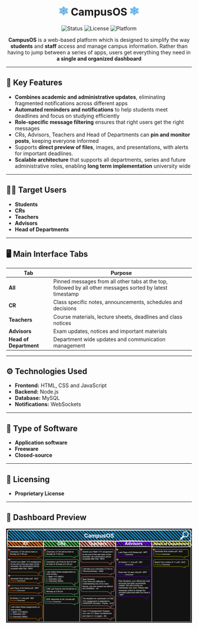 <div align="center">

# <a href="https://archiveprogram.github.com/"><img src="https://raw.githubusercontent.com/acervenky/animated-github-badges/master/assets/acbadge.gif" width="26" height="26"></a> CampusOS <a href="https://archiveprogram.github.com/"><img src="https://raw.githubusercontent.com/acervenky/animated-github-badges/master/assets/acbadge.gif" width="26" height="26"></a> 

![Status](https://img.shields.io/badge/🚀_Status-Concept-royalblue?style=for-the-badge)
![License](https://img.shields.io/badge/📜_License-Proprietary-black?style=for-the-badge)
![Platform](https://img.shields.io/badge/💻_Platform-All-crimson?style=for-the-badge)

**CampusOS** is a web-based platform which is designed to simplify the way **students** and **staff** access and manage campus information. Rather than having to jump between a series of apps, users get
everything they need in **a single and organized dashboard**

</div>

---

## 🌟 Key Features

- **Combines academic and administrative updates**, eliminating fragmented notifications across different apps
- **Automated reminders and notifications** to help students meet deadlines and focus on studying efficiently
- **Role-specific message filtering** ensures that right users get the right messages
- CRs, Advisors, Teachers and Head of Departments can **pin and monitor posts**, keeping everyone informed
- Supports **direct preview of files**, images, and presentations, with alerts for important deadlines.
- **Scalable architecture** that supports all departments, series and future administrative roles, enabling **long term implementation** university wide

---

## 🧑‍💻 Target Users

- **Students**
- **CRs**
- **Teachers**
- **Advisors**
- **Head of Departments**

---

## 🖥️ Main Interface Tabs
| Tab | Purpose |
|-----|-------------|
| **All** | Pinned messages from all other tabs at the top, followed by all other messages sorted by latest timestamp |
| **CR** | Class specific notes, announcements, schedules and decisions |
| **Teachers** | Course materials, lecture sheets, deadlines and class notices |
| **Advisors** | Exam updates, notices and important materials |
| **Head of Department** | Department wide updates and communication management |

---

## ⚙️ Technologies Used

- **Frontend:** HTML, CSS and JavaScript  
- **Backend:** Node.js  
- **Database:** MySQL  
- **Notifications:** WebSockets  

---

## 🔐 Type of Software

- **Application software**
- **Freeware**
- **Closed-source**
---

## 📜 Licensing

- **Proprietary License**

---

## 🔎 Dashboard Preview

<div align="center">

![Alt text](https://github.com/fardinnuman/CampusOS/blob/main/mockup%20sketches/main%20interface.png)

</div>
